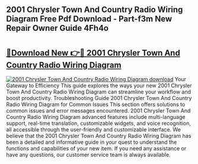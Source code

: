## 2001 Chrysler Town And Country Radio Wiring Diagram Free Pdf Download - Part-f3m New Repair Owner Guide 4Fh4o

# <h2><a href="http://dfkuss0.blite.top/?on=2001+Chrysler+Town+And+Country+Radio+Wiring+Diagram">🔗Download New 👉🔴 2001 Chrysler Town And Country Radio Wiring Diagram</a></h2>

[![2001 Chrysler Town And Country Radio Wiring Diagram download](https://i.imgur.com/lujVjoI.png)](http://dfkuss0.blite.top/?on=2001+Chrysler+Town+And+Country+Radio+Wiring+Diagram)
Your Gateway to Efficiency This guide explores the ways your new 2001 Chrysler Town And Country Radio Wiring Diagram can streamline your workflow and boost productivity. Troubleshooting Guide 2001 Chrysler Town And Country Radio Wiring Diagram for Common Issues This section offers solutions to common issues and error messages encountered. 2001 Chrysler Town And Country Radio Wiring Diagram advanced features include multi-language support, real-time translation, customizable widgets, and voice recognition, all accessible through the user-friendly and customizable interface. We believe that the 2001 Chrysler Town And Country Radio Wiring Diagram has been a detailed and informative guide in your quest to understand the functions and capabilities of your new item. If you need any assistance or have any questions, our customer service team is always available.
